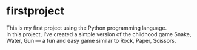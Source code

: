 # firstproject
This is my first project using the Python programming language.<br>
In this project, I’ve created a simple version of the childhood game Snake, Water, Gun — a fun and easy game similar to Rock, Paper, Scissors.

